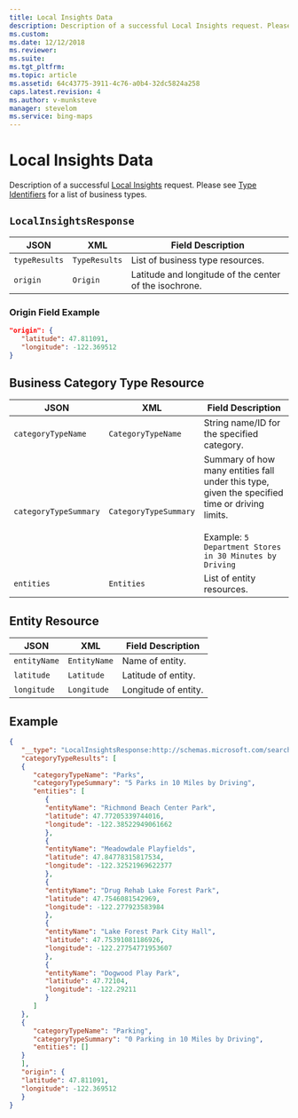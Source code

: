 ```yaml
---
title: Local Insights Data
description: Description of a successful Local Insights request. Please see Type Identifiers for a list of business types.
ms.custom: 
ms.date: 12/12/2018
ms.reviewer: 
ms.suite: 
ms.tgt_pltfrm: 
ms.topic: article
ms.assetid: 64c43775-3911-4c76-a0b4-32dc5824a258
caps.latest.revision: 4
ms.author: v-munksteve
manager: stevelom
ms.service: bing-maps
---
```


# Local Insights Data

Description of a successful [Local Insights](local-insights.md) request. Please see [Type Identifiers](../common-parameters-and-types/type-identifiers/index.md) for a list of business types.

## `LocalInsightsResponse`

|JSON | XML | Field Description |
|-----|-----|-------------------|
|`typeResults`| `TypeResults`| List of business type resources.|
|`origin` | `Origin` | Latitude and longitude of the center of the isochrone.|

### Origin Field Example 

```json
"origin": {
   "latitude": 47.811091,
   "longitude": -122.369512
}
```

## Business Category Type Resource

|JSON | XML | Field Description |
|-----|-----|-------------------|
|`categoryTypeName`|`CategoryTypeName`| String name/ID for the specified category. |
|`categoryTypeSummary` | `CategoryTypeSummary`| Summary of how many entities fall under this type, given the specified time or driving limits.<br /><br />Example: `5 Department Stores in 30 Minutes by Driving`|
|`entities` | `Entities`| List of entity resources. |
   

## Entity Resource

|JSON | XML | Field Description |
|-----|-----|-------------------|
|`entityName` | `EntityName` | Name of entity. |
|`latitude`|`Latitude`| Latitude of entity. |
|`longitude`|`Longitude`| Longitude of entity.|

## Example

```json
{
   "__type": "LocalInsightsResponse:http://schemas.microsoft.com/search/local/ws/rest/v1",
   "categoryTypeResults": [
   {
      "categoryTypeName": "Parks",
      "categoryTypeSummary": "5 Parks in 10 Miles by Driving",
      "entities": [
         {
         "entityName": "Richmond Beach Center Park",
         "latitude": 47.77205339744016,
         "longitude": -122.38522949061662
         },
         {
         "entityName": "Meadowdale Playfields",
         "latitude": 47.84778315817534,
         "longitude": -122.32521969622377
         },
         {
         "entityName": "Drug Rehab Lake Forest Park",
         "latitude": 47.7546081542969,
         "longitude": -122.277923583984
         },
         {
         "entityName": "Lake Forest Park City Hall",
         "latitude": 47.75391081186926,
         "longitude": -122.27754771953607
         },
         {
         "entityName": "Dogwood Play Park",
         "latitude": 47.72104,
         "longitude": -122.29211
         }
      ]
   },
   {
      "categoryTypeName": "Parking",
      "categoryTypeSummary": "0 Parking in 10 Miles by Driving",
      "entities": []
   }
   ],
   "origin": {
   "latitude": 47.811091,
   "longitude": -122.369512
   }
}
```
